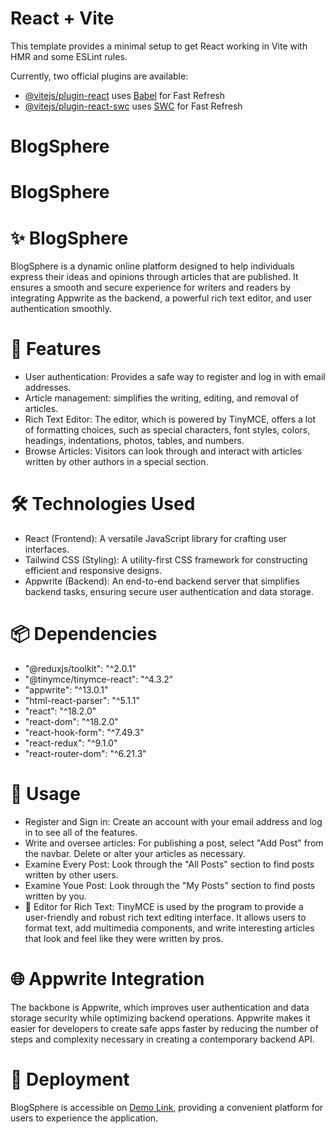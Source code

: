 # React + Vite

This template provides a minimal setup to get React working in Vite with HMR and some ESLint rules.

Currently, two official plugins are available:

- [@vitejs/plugin-react](https://github.com/vitejs/vite-plugin-react/blob/main/packages/plugin-react/README.md) uses [Babel](https://babeljs.io/) for Fast Refresh
- [@vitejs/plugin-react-swc](https://github.com/vitejs/vite-plugin-react-swc) uses [SWC](https://swc.rs/) for Fast Refresh
# BlogSphere
# BlogSphere

# ✨ BlogSphere

BlogSphere is a dynamic online platform designed to help individuals express their ideas and opinions through articles that are published. It ensures a smooth and secure experience for writers and readers by integrating Appwrite as the backend, a powerful rich text editor, and user authentication smoothly.

# 🚀 Features

<ul>
<li>User authentication: Provides a safe way to register and log in with email addresses.</li>
<li>Article management: simplifies the writing, editing, and removal of articles.</li>
<li>Rich Text Editor: The editor, which is powered by TinyMCE, offers a lot of formatting choices, such as special characters, font styles, colors, headings, indentations, photos, tables, and numbers.</li>
<li>Browse Articles: Visitors can look through and interact with articles written by other authors in a special section.</li>
</ul>

# 🛠️ Technologies Used

<ul>
<li>React (Frontend): A versatile JavaScript library for crafting user interfaces.</li>
<li>Tailwind CSS (Styling): A utility-first CSS framework for constructing efficient and responsive designs.</li>
<li>Appwrite (Backend): An end-to-end backend server that simplifies backend tasks, ensuring secure user authentication and data storage.</li>
</ul>

# 📦 Dependencies

<ul>
<li>"@reduxjs/toolkit": "^2.0.1"</li>
<li>"@tinymce/tinymce-react": "^4.3.2"</li>
<li>"appwrite": "^13.0.1"</li>
<li>"html-react-parser": "^5.1.1"</li>
<li>"react": "^18.2.0"</li>
<li>"react-dom": "^18.2.0"</li>
<li>"react-hook-form": "^7.49.3"</li>
<li>"react-redux": "^9.1.0"</li>
<li>"react-router-dom": "^6.21.3"</li>
</ul>


# 🌟 Usage

<ul>
<li>Register and Sign in: Create an account with your email address and log in to see all of the features.</li>
<li>Write and oversee articles: For publishing a post, select "Add Post" from the navbar. Delete or alter your articles as necessary.</li>
<li>Examine Every Post: Look through the "All Posts" section to find posts written by other users.</li>
<li>Examine Youe Post: Look through the "My Posts" section to find posts written by you. </li>
<li>📝 Editor for Rich Text: TinyMCE is used by the program to provide a user-friendly and robust rich text editing interface. It allows users to format text, add multimedia components, and write interesting articles that look and feel like they were written by pros.</li>
</ul>

# 🌐 Appwrite Integration

The backbone is Appwrite, which improves user authentication and data storage security while optimizing backend operations. Appwrite makes it easier for developers to create safe apps faster by reducing the number of steps and complexity necessary in creating a contemporary backend API.

# 🚀 Deployment

BlogSphere is accessible on [Demo Link](https://blog-sphere-two.vercel.app/), providing a convenient platform for users to experience the application.

